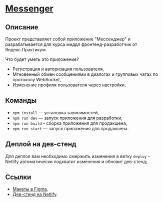# [Messenger](https://bejewelled-khapse-47b14f.netlify.app/)

## Описание

Проект представляет собой приложение "Мессенджер" и разрабатывается для курса миддл фронтенд-разработчик от Яндекс.Практикум.

Что будет уметь это приложение?

- Регистрация и авторизация пользователя,
- Мгновенный обмен сообщениями в диалогах и групповых чатах по протоколу WebSocket,
- Изменение профиля пользователя через настройки.

## Команды

- `npm install` — установка зависимостей,
- `npm run dev` — запуск приложения для разработки,
- `npm run build` - сборка приложения для продакшена,
- `npm run start` — запуск приложения для продакшена.

## Деплой на дев-стенд

Для деплоя вам необходимо смержить изменения в ветку `deploy` - Netlify автоматически подхватит изменения и обновит дев-стенд;

## Ссылки

- [Макеты в Figma](https://www.figma.com/file/rqOtYWFJ807g0KpzCoNkvH/Design-System),
- [Дев-стенд на Netlify](https://bejewelled-khapse-47b14f.netlify.app/).
